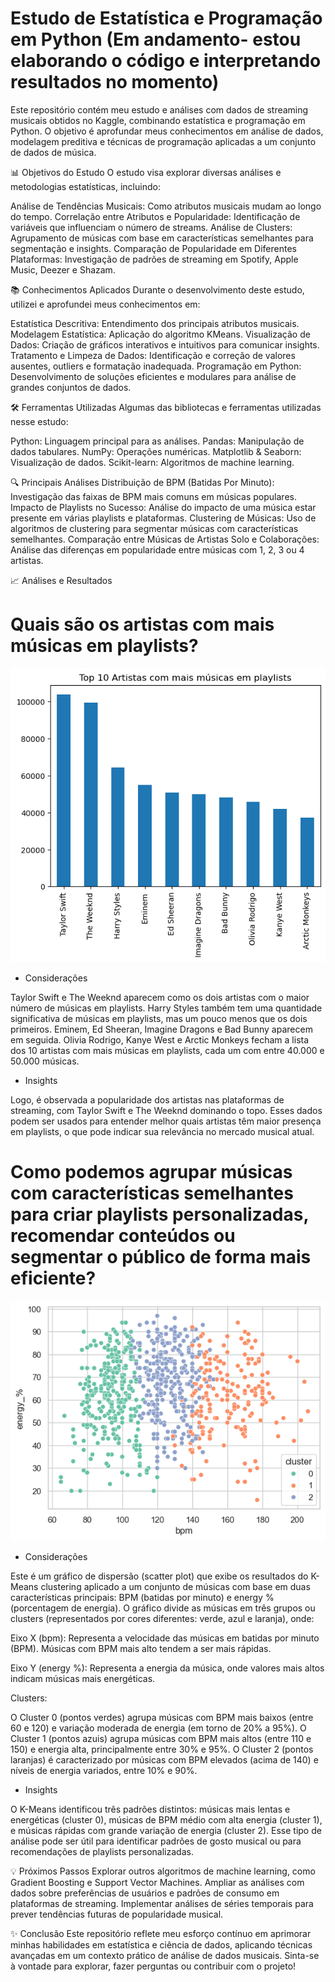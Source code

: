 # Estudo de Estatística e Programação em Python (Em andamento- estou elaborando o código e interpretando resultados no momento)

Este repositório contém meu estudo e análises com dados de streaming musicais obtidos no Kaggle, combinando estatística e programação em Python. O objetivo é aprofundar meus conhecimentos em análise de dados, modelagem preditiva e técnicas de programação aplicadas a um conjunto de dados de música.

📊 Objetivos do Estudo
O estudo visa explorar diversas análises e metodologias estatísticas, incluindo:

Análise de Tendências Musicais: Como atributos musicais mudam ao longo do tempo.
Correlação entre Atributos e Popularidade: Identificação de variáveis que influenciam o número de streams.
Análise de Clusters: Agrupamento de músicas com base em características semelhantes para segmentação e insights.
Comparação de Popularidade em Diferentes Plataformas: Investigação de padrões de streaming em Spotify, Apple Music, Deezer e Shazam.

📚 Conhecimentos Aplicados
Durante o desenvolvimento deste estudo, utilizei e aprofundei meus conhecimentos em:

Estatística Descritiva: Entendimento dos principais atributos musicais.
Modelagem Estatística: Aplicação do algoritmo KMeans.
Visualização de Dados: Criação de gráficos interativos e intuitivos para comunicar insights.
Tratamento e Limpeza de Dados: Identificação e correção de valores ausentes, outliers e formatação inadequada.
Programação em Python: Desenvolvimento de soluções eficientes e modulares para análise de grandes conjuntos de dados.

🛠️ Ferramentas Utilizadas
Algumas das bibliotecas e ferramentas utilizadas nesse estudo:

Python: Linguagem principal para as análises.
Pandas: Manipulação de dados tabulares.
NumPy: Operações numéricas.
Matplotlib & Seaborn: Visualização de dados.
Scikit-learn: Algoritmos de machine learning.

🔍 Principais Análises
Distribuição de BPM (Batidas Por Minuto): Investigação das faixas de BPM mais comuns em músicas populares.
Impacto de Playlists no Sucesso: Análise do impacto de uma música estar presente em várias playlists e plataformas.
Clustering de Músicas: Uso de algoritmos de clustering para segmentar músicas com características semelhantes.
Comparação entre Músicas de Artistas Solo e Colaborações: Análise das diferenças em popularidade entre músicas com 1, 2, 3 ou 4 artistas.

📈 Análises e Resultados

# Quais são os artistas com mais músicas em playlists? 

![Gráfico de Barras](Imagens/Imagem1.png)

- Considerações 

Taylor Swift e The Weeknd aparecem como os dois artistas com o maior número de músicas em playlists.
Harry Styles também tem uma quantidade significativa de músicas em playlists, mas um pouco menos que os dois primeiros.
Eminem, Ed Sheeran, Imagine Dragons e Bad Bunny aparecem em seguida.
Olivia Rodrigo, Kanye West e Arctic Monkeys fecham a lista dos 10 artistas com mais músicas em playlists, cada um com entre 40.000 e 50.000 músicas.

- Insights

Logo, é observada a popularidade dos artistas nas plataformas de streaming, com Taylor Swift e The Weeknd dominando o topo. Esses dados podem ser usados para entender melhor quais artistas têm maior presença em playlists, o que pode indicar sua relevância no mercado musical atual.


# Como podemos agrupar músicas com características semelhantes para criar playlists personalizadas, recomendar conteúdos ou segmentar o público de forma mais eficiente?

![Gráfico de Dispersão](Imagens/Imagem2.png)

- Considerações 

Este é um gráfico de dispersão (scatter plot) que exibe os resultados do K-Means clustering aplicado a um conjunto de músicas com base em duas características principais: BPM (batidas por minuto) e energy % (porcentagem de energia). O gráfico divide as músicas em três grupos ou clusters (representados por cores diferentes: verde, azul e laranja), onde:

Eixo X (bpm): Representa a velocidade das músicas em batidas por minuto (BPM). Músicas com BPM mais alto tendem a ser mais rápidas.

Eixo Y (energy %): Representa a energia da música, onde valores mais altos indicam músicas mais energéticas.

Clusters:

O Cluster 0 (pontos verdes) agrupa músicas com BPM mais baixos (entre 60 e 120) e variação moderada de energia (em torno de 20% a 95%).
O Cluster 1 (pontos azuis) agrupa músicas com BPM mais altos (entre 110 e 150) e energia alta, principalmente entre 30% e 95%.
O Cluster 2 (pontos laranjas) é caracterizado por músicas com BPM elevados (acima de 140) e níveis de energia variados, entre 10% e 90%.

- Insights

O K-Means identificou três padrões distintos: músicas mais lentas e energéticas (cluster 0), músicas de BPM médio com alta energia (cluster 1), e músicas rápidas com grande variação de energia (cluster 2). Esse tipo de análise pode ser útil para identificar padrões de gosto musical ou para recomendações de playlists personalizadas.


💡 Próximos Passos
Explorar outros algoritmos de machine learning, como Gradient Boosting e Support Vector Machines.
Ampliar as análises com dados sobre preferências de usuários e padrões de consumo em plataformas de streaming.
Implementar análises de séries temporais para prever tendências futuras de popularidade musical.

✨ Conclusão
Este repositório reflete meu esforço contínuo em aprimorar minhas habilidades em estatística e ciência de dados, aplicando técnicas avançadas em um contexto prático de análise de dados musicais. Sinta-se à vontade para explorar, fazer perguntas ou contribuir com o projeto!